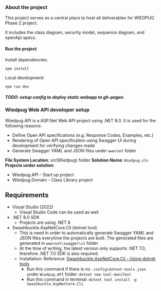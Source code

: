 ### About the project

This project serves as a central place to host all deliverables for WIEDPUG Phase 2 project.

It includes the class diagram, security model, sequence diagram, and openApi specs.


#### Run the project

Install dependencies:
```
npm install
```

Local development:
```
npm run dev
```


##### TODO: setup config to deploy static webapp to gh-pages


### Wiedpug Web API developer setup

Wiedpug.API is a ASP.Net Web API project using .NET 8.0.
It is used for the following reasons:
- Define Open API specifications (e.g. Response Codes, Examples, etc.)
- Rendering of Open API specification using Swagger UI during development for verifying changes made
- Generate Swagger YAML and JSON files under `wwwroot` folder

**File System Location**: src\Wiedpug\ folder
**Solution Name**: `Wiedpug.sln`
**Projects under solution**:
- Wiedpug.API - Start up project
- Wiedpug.Domain - Class Library project

## Requirements
- Visual Studio (2022)
  - Visual Studio Code can be used as well
- .NET 8.0 SDK
  - Projects are using .NET 8
- Swashbuckle.AspNetCore.Cli (dotnet tool)
	- This is need in order to automatically generate Swagger YAML and JSON files everytime the projects are built. The generated files are generated in `wwwroot\swagger\v1` folder
	- At the time of writing, the latest version only supports .NET 7.0, therefore .NET 7.0 SDK is also required.
	- Installation:
	  Reference: [Swashbuckle.AspNetCore.Cli - Using dotnet tools](https://github.com/domaindrivendev/Swashbuckle.AspNetCore?tab=readme-ov-file#using-the-tool-with-the-net-core-30-sdk-or-later)
		- Run this command if there is no `.config\dotnet-tools.json` under `Wiedpug.API` folder: `dotnet new tool-manifest`
		- Run this command in terminal: `dotnet tool install -g Swashbuckle.AspNetCore.Cli`


